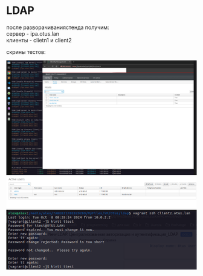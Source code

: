# LDAP

после разворачиваниястенда получим:  
сервер - ipa.otus.lan   
клиенты - clietn1 и client2  

скрины тестов:  

![alt text](image-1.png)
![alt text](image.png)
![alt text](image-2.png)